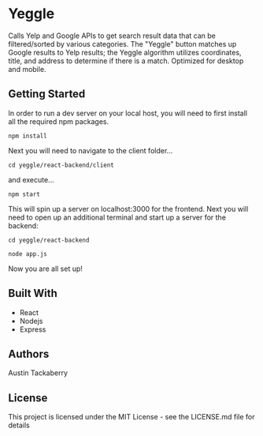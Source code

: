 # Yeggle

Calls Yelp and Google APIs to get search result data that can be filtered/sorted by various categories. The "Yeggle" button matches up Google results to Yelp results; the Yeggle algorithm utilizes coordinates, title, and address to determine if there is a match. Optimized for desktop and mobile.

## Getting Started

In order to run a dev server on your local host, you will need to first install all the required npm packages.

`npm install`
  
Next you will need to navigate to the client folder...

`cd yeggle/react-backend/client`

and execute...

`npm start`
  
This will spin up a server on localhost:3000 for the frontend. Next you will need to open up an additional terminal and start up a server for the backend:

`cd yeggle/react-backend`

`node app.js`
  
Now you are all set up!

## Built With

* React
* Nodejs
* Express

## Authors

Austin Tackaberry

## License

This project is licensed under the MIT License - see the LICENSE.md file for details
